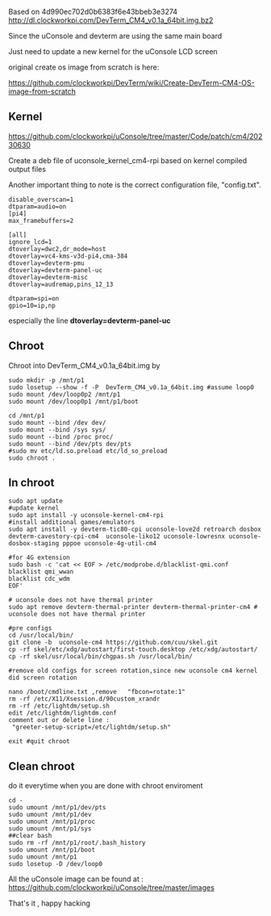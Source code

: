 Based on 4d990ec702d0b6383f6e43bbeb3e3274 http://dl.clockworkpi.com/DevTerm_CM4_v0.1a_64bit.img.bz2

Since the uConsole and devterm are using the same main board 

Just need to update a new kernel for the uConsole LCD screen

original create os image from scratch is here:

https://github.com/clockworkpi/DevTerm/wiki/Create-DevTerm-CM4-OS-image-from-scratch

## Kernel

https://github.com/clockworkpi/uConsole/tree/master/Code/patch/cm4/20230630

Create a deb file of uconsole_kernel_cm4-rpi based on kernel compiled output files 

Another important thing to note is the correct configuration file, "config.txt".

```
disable_overscan=1
dtparam=audio=on
[pi4]
max_framebuffers=2

[all]
ignore_lcd=1
dtoverlay=dwc2,dr_mode=host
dtoverlay=vc4-kms-v3d-pi4,cma-384
dtoverlay=devterm-pmu
dtoverlay=devterm-panel-uc
dtoverlay=devterm-misc
dtoverlay=audremap,pins_12_13

dtparam=spi=on
gpio=10=ip,np
```
especially the line **dtoverlay=devterm-panel-uc**

## Chroot
Chroot into DevTerm_CM4_v0.1a_64bit.img
by
```
sudo mkdir -p /mnt/p1
sudo losetup --show -f -P  DevTerm_CM4_v0.1a_64bit.img #assume loop0
sudo mount /dev/loop0p2 /mnt/p1
sudo mount /dev/loop0p1 /mnt/p1/boot

cd /mnt/p1
sudo mount --bind /dev dev/
sudo mount --bind /sys sys/
sudo mount --bind /proc proc/
sudo mount --bind /dev/pts dev/pts
#sudo mv etc/ld.so.preload etc/ld_so_preload
sudo chroot .
```

## In chroot

```
sudo apt update
#update kernel
sudo apt install -y uconsole-kernel-cm4-rpi 
#install additional games/emulators
sudo apt install -y devterm-tic80-cpi uconsole-love2d retroarch dosbox  devterm-cavestory-cpi-cm4  uconsole-liko12 uconsole-lowresnx uconsole-dosbox-staging pppoe uconsole-4g-util-cm4

#for 4G extension
sudo bash -c 'cat << EOF > /etc/modprobe.d/blacklist-qmi.conf
blacklist qmi_wwan
blacklist cdc_wdm
EOF'

# uconsole does not have thermal printer
sudo apt remove devterm-thermal-printer devterm-thermal-printer-cm4 # uconsole does not have thermal printer

#pre configs
cd /usr/local/bin/
git clone -b  uconsole-cm4 https://github.com/cuu/skel.git
cp -rf skel/etc/xdg/autostart/first-touch.desktop /etc/xdg/autostart/
cp -rf skel/usr/local/bin/chgpas.sh /usr/local/bin/

#remove old configs for screen rotation,since new uconsole cm4 kernel did screen rotation 

nano /boot/cmdline.txt ,remove   "fbcon=rotate:1"  
rm -rf /etc/X11/Xsession.d/90custom_xrandr  
rm -rf /etc/lightdm/setup.sh  
edit /etc/lightdm/lightdm.conf  
comment out or delete line :  
 "greeter-setup-script=/etc/lightdm/setup.sh"  

exit #quit chroot
```

## Clean chroot 

do it everytime when you are done with chroot enviroment  

```
cd -
sudo umount /mnt/p1/dev/pts
sudo umount /mnt/p1/dev
sudo umount /mnt/p1/proc
sudo umount /mnt/p1/sys
##clear bash 
sudo rm -rf /mnt/p1/root/.bash_history
sudo umount /mnt/p1/boot
sudo umount /mnt/p1
sudo losetup -D /dev/loop0
```
All the uConsole image can be found at : https://github.com/clockworkpi/uConsole/tree/master/images

That's it , happy hacking 